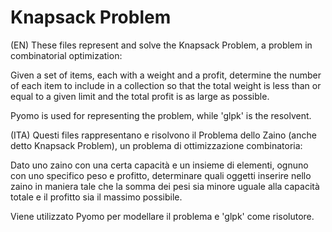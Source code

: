 # Knapsack Problem

(EN)
These files represent and solve the Knapsack Problem, a problem in combinatorial optimization:

Given a set of items, each with a weight and a profit, determine the number of each item to include
in a collection so that the total weight is less than or equal to a given limit and the total profit is as large as possible.

Pyomo is used for representing the problem, while 'glpk' is the resolvent.

(ITA)
Questi files rappresentano e risolvono il Problema dello Zaino (anche detto Knapsack Problem), un problema di ottimizzazione combinatoria:

Dato uno zaino con una certa capacità e un insieme di elementi, ognuno con uno specifico peso e profitto, determinare quali oggetti inserire nello zaino in
maniera tale che la somma dei pesi sia minore uguale alla capacità totale e il profitto sia il massimo possibile.

Viene utilizzato Pyomo per modellare il problema e 'glpk' come risolutore.
